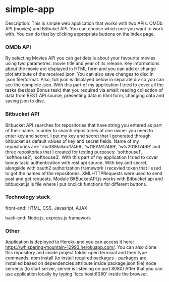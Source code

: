 # simple-app
Description: This is simple web application that works with two APIs: OMDb API (movies) and Bitbuket API. You can choose which one you want to work with. You can do that by clicking appropriate buttons on the index page. 

### OMDb API
By selecting Movies API you can get details about your favourite movies using two parametres: movie title and year of its release. Key informations about the movie are displayed in HTML form and you can add or change plot attribute of the received json. You can also save changes to disc in .json file/format. Also, full json is displayed below in separate div so you can see the complete json. 
With this part of my application I tried to cover all the tasks (besides Bonus task) that you required via email: reading collection of data from REST API source, presenting data in html form, changing data and saving json to disc.

### Bitbucket API
Bitbucket API searches for repositories that have string you entered as part of their name. In order to search repositories of one owner you need to enter key and secret. I put my key and secret that I generated through bitbucket as default values of key and secret fields. Name of my repositories are: 'rma18Malkoc17469', 'wt18AM17469', 'wtv201817469' and three repositories that I created for testing purposes: 'softhouse1', 'softhouse2', 'softhouse3'. With this part of my application I tried to cover bonus task: authentication with rest api source. With key and secret, alongside with oauth2 authorization framework I recevied token that I used to get the names of the repositories. XMLHTTPRequests were used to send post and get requests. Module BitBucketAPI.js works with Bitbucket api and bitbucket.js is file where I put onclick functions for different buttons.

### Technology stack
front-end: HTML, CSS, Javasript, AJAX

back-end: Node.js, express.js framework

### Other
Application is deployed to Heroku and you can access it here: https://whispering-mountain-12993.herokuapp.com/. You can also clone this repository and inside project folder open terminal and then type commands:
npm install (to install required packages - packages are installed based on dependencies attribute inside package.json file)
node server.js (to start server, server is listening on port 8080)
After that you can use application locally by typing 'localhost:8080' inside the browser.


